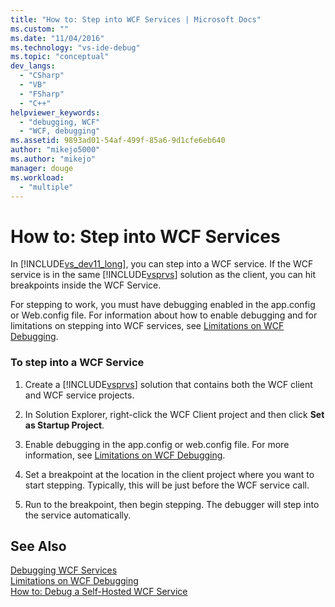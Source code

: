 ```yaml
---
title: "How to: Step into WCF Services | Microsoft Docs"
ms.custom: ""
ms.date: "11/04/2016"
ms.technology: "vs-ide-debug"
ms.topic: "conceptual"
dev_langs: 
  - "CSharp"
  - "VB"
  - "FSharp"
  - "C++"
helpviewer_keywords: 
  - "debugging, WCF"
  - "WCF, debugging"
ms.assetid: 9893ad01-54af-499f-85a6-9d1cfe6eb640
author: "mikejo5000"
ms.author: "mikejo"
manager: douge
ms.workload: 
  - "multiple"
---
```

# How to: Step into WCF Services
In [!INCLUDE[vs_dev11_long](../data-tools/includes/vs_dev11_long_md.md)], you can step into a WCF service. If the WCF service is in the same [!INCLUDE[vsprvs](../code-quality/includes/vsprvs_md.md)] solution as the client, you can hit breakpoints inside the WCF Service.  
  
 For stepping to work, you must have debugging enabled in the app.config or Web.config file. For information about how to enable debugging and for limitations on stepping into WCF services, see [Limitations on WCF Debugging](../debugger/limitations-on-wcf-debugging.md).  
  
### To step into a WCF Service  
  
1.  Create a [!INCLUDE[vsprvs](../code-quality/includes/vsprvs_md.md)] solution that contains both the WCF client and WCF service projects.  
  
2.  In Solution Explorer, right-click the WCF Client project and then click **Set as Startup Project**.  
  
3.  Enable debugging in the app.config or web.config file. For more information, see [Limitations on WCF Debugging](../debugger/limitations-on-wcf-debugging.md).  
  
4.  Set a breakpoint at the location in the client project where you want to start stepping. Typically, this will be just before the WCF service call.  
  
5.  Run to the breakpoint, then begin stepping. The debugger will step into the service automatically.  
  
## See Also  
 [Debugging WCF Services](../debugger/debugging-wcf-services.md)   
 [Limitations on WCF Debugging](../debugger/limitations-on-wcf-debugging.md)   
 [How to: Debug a Self-Hosted WCF Service](../debugger/how-to-debug-a-self-hosted-wcf-service.md)